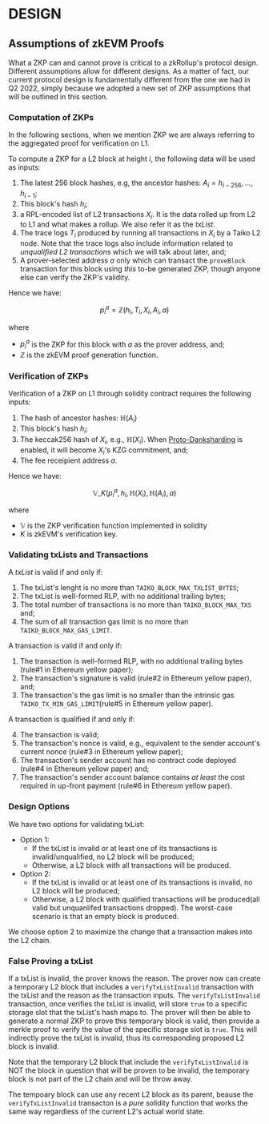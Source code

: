 # DESIGN

## Assumptions of zkEVM Proofs

What a ZKP can and cannot prove is critical to a zkRollup's protocol design. Different assumptions allow for different designs. As a matter of fact, our current protocol design is fundamentally different from the one we had in Q2 2022, simply because we adopted a new set of ZKP assumptions that will be outlined in this section.

### Computation of ZKPs

In the following sections, when we mention ZKP we are always referring to the aggregated proof for verification on L1.

To compute a ZKP for a L2 block at height $i$, the following data will be used as inputs:

1. The latest 256 block hashes, e.g, the ancestor hashes: $A_i = h_{i-256}, ..., h_{i-1}$;
3. This block's hash $h_i$;
4. a RPL-encoded list of L2 transactions $X_i$. It is the data rolled up from L2 to L1 and what makes a rollup. We also refer it as the _txList_.
5. The trace logs $T_i$ produced by running all transactions in $X_i$ by a Taiko L2 node. Note that the trace logs also include information related to _unqualified L2 transactions_ which we will talk about later, and;
6. A prover-selected address $a$ only which can transact the `proveBlock` transaction for this block using _this_ to-be generated ZKP, though anyone else can verify the ZKP's validity.

Hence we have:

$$ p_i^a = \mathbb{Z} (h_i, T_i, X_i, A_i, a) $$

where

-   $p_i^a$ is the ZKP for this block with $a$ as the prover address, and;
-   $\mathbb{Z}$ is the zkEVM proof generation function.

### Verification of ZKPs

Verification of a ZKP on L1 through solidity contract requires the following inputs:

1. The hash of ancestor hashes: $\mathbb{H}(A_i)$
1. This block's hash $h_i$;
1. The keccak256 hash of $X_i$, e.g., $\mathbb{H}(X_i)$. When [Proto-Danksharding](https://www.eip4844.com/) is enabled, it will become $X_i$'s KZG commitment, and;
1. The fee receipient address $a$.

Hence we have:

$$ \mathbb{V}\_K(p_i^a, h_i, \mathbb{H}(X_i), \mathbb{H}(A_i), a) $$

where

-   $\mathbb{V}$ is the ZKP verification function implemented in solidity
-   $K$ is zkEVM's verification key.

### Validating txLists and Transactions

A _txList_ is valid if and only if:

1. The txList's lenght is no more than `TAIKO_BLOCK_MAX_TXLIST_BYTES`;
2. The txList is well-formed RLP, with no additional trailing bytes;
3. The total number of transactions is no more than `TAIKO_BLOCK_MAX_TXS` and;
4. The sum of all transaction gas limit is no more than `TAIKO_BLOCK_MAX_GAS_LIMIT`.

A transaction is valid if and only if:

1. The transaction is well-formed RLP, with no additional trailing bytes (rule#1 in Ethereum yellow paper);
2. The transaction's signature is valid (rule#2 in Ethereum yellow paper), and;
3. The transaction's the gas limit is no smaller than the intrinsic gas `TAIKO_TX_MIN_GAS_LIMIT`(rule#5 in Ethereum yellow paper).

A transaction is qualified if and only if:

4. The transaction is valid;
5. The transaction's nonce is valid, e.g., equivalent to the sender account's current nonce (rule#3 in Ethereum yellow paper);
6. The transaction's sender account has no contract code deployed (rule#4 in Ethereum yellow paper) and;
7. The transaction's sender account balance contains _at least_ the cost required in up-front payment (rule#6 in Ethereum yellow paper).

### Design Options

We have two options for validating txList:

-   Option 1:
    -   If the txList is invalid or at least one of its transactions is invalid/unqualified, no L2 block will be produced;
    -   Otherwise, a L2 block with all transactions will be produced.
-   Option 2:
    -   If the txList is invalid or at least one of its transactions is invalid, no L2 block will be produced;
    -   Otherwise, a L2 block with qualified transactions will be produced(all valid but unquanlifed transactions dropped). The worst-case scenario is that an empty block is produced.

We choose option 2 to maximize the change that a transaction makes into the L2 chain.

### False Proving a txList

If a txList is invalid, the prover knows the reason. The prover now can create a temporary L2 block that includes a `verifyTxListInvalid` transaction with the txList and the reason as the transaction inputs. The `verifyTxListInvalid` transaction, once verifies the txList is invalid, will store `true` to a specific storage slot that the txList's hash maps to. The prover will then be able to generate a normal ZKP to prove this temporary block is valid, then provide a merkle proof to verify the value of the specific storage slot is `true`. This will indirectly prove the txList is invalid, thus its corresponding proposed L2 block is invalid.

Note that the temporary L2 block that include the `verifyTxListInvalid` is NOT the block in question that will be proven to be invalid, the temporary block is not part of the L2 chain and will be throw away.

The tempoary block can use any recent L2 block as its parent, beause the `verifyTxListInvalid` transacton is a _pure_ solidity function that works the same way regardless of the current L2's actual world state.
